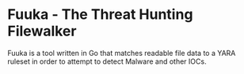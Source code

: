 # Fuuka - The Threat Hunting Filewalker
Fuuka is a tool written in Go that matches readable file data to a YARA ruleset in order to attempt to detect Malware and other IOCs.